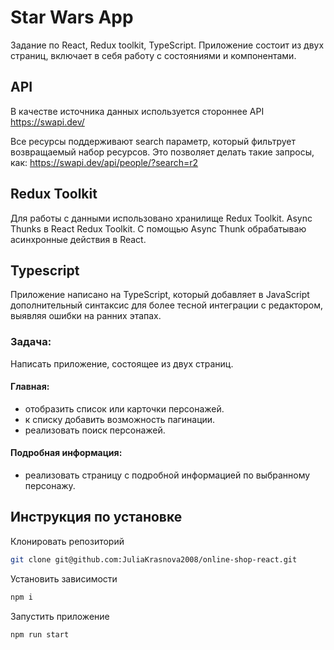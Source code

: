 # Star Wars App

Задание по React, Redux toolkit, TypeScript.
Приложение состоит из двух страниц, включает в себя работу с состояниями и компонентами.

## API

В качестве источника данных используется стороннее API https://swapi.dev/

Все ресурсы поддерживают search параметр, который фильтрует возвращаемый набор ресурсов. Это позволяет делать такие запросы, как: https://swapi.dev/api/people/?search=r2

## Redux Toolkit

Для работы с данными использовано хранилище Redux Toolkit.
Async Thunks в React Redux Toolkit.
С помощью Async Thunk обрабатываю асинхронные действия в React.

## Typescript

Приложение написано на TypeScript, который добавляет в JavaScript дополнительный синтаксис для более тесной интеграции с редактором, выявляя ошибки на ранних этапах.

### Задача:

Написать приложение, состоящее из двух страниц.

#### Главная:

- отобразить список или карточки персонажей.
- к списку добавить возможность пагинации.
- реализовать поиск персонажей.

#### Подробная информация:

- реализовать страницу с подробной информацией по выбранному персонажу.

## Инструкция по установке

Клонировать репозиторий

```bash
git clone git@github.com:JuliaKrasnova2008/online-shop-react.git
```

Установить зависимости

```bash
npm i
```

Запустить приложение

```bash
npm run start
```
